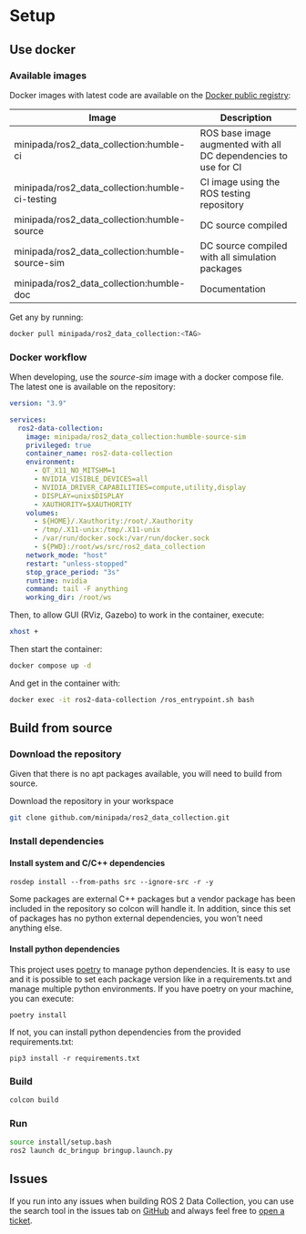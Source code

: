 # Setup

## Use docker

### Available images

Docker images with latest code are available on the [Docker public registry](https://hub.docker.com/repository/docker/minipada/ros2_data_collection):

| Image                                           | Description                                                     |
| ----------------------------------------------- | --------------------------------------------------------------- |
| minipada/ros2_data_collection:humble-ci         | ROS base image augmented with all DC dependencies to use for CI |
| minipada/ros2_data_collection:humble-ci-testing | CI image using the ROS testing repository                       |
| minipada/ros2_data_collection:humble-source     | DC source compiled                                              |
| minipada/ros2_data_collection:humble-source-sim | DC source compiled with all simulation packages                 |
| minipada/ros2_data_collection:humble-doc        | Documentation                                                   |

Get any by running:

```bash
docker pull minipada/ros2_data_collection:<TAG>
```

### Docker workflow

When developing, use the *source-sim* image with a docker compose file. The latest one is available on the repository:

```yaml
version: "3.9"

services:
  ros2-data-collection:
    image: minipada/ros2_data_collection:humble-source-sim
    privileged: true
    container_name: ros2-data-collection
    environment:
      - QT_X11_NO_MITSHM=1
      - NVIDIA_VISIBLE_DEVICES=all
      - NVIDIA_DRIVER_CAPABILITIES=compute,utility,display
      - DISPLAY=unix$DISPLAY
      - XAUTHORITY=$XAUTHORITY
    volumes:
      - ${HOME}/.Xauthority:/root/.Xauthority
      - /tmp/.X11-unix:/tmp/.X11-unix
      - /var/run/docker.sock:/var/run/docker.sock
      - ${PWD}:/root/ws/src/ros2_data_collection
    network_mode: "host"
    restart: "unless-stopped"
    stop_grace_period: "3s"
    runtime: nvidia
    command: tail -F anything
    working_dir: /root/ws
```

Then, to allow GUI (RViz, Gazebo) to work in the container, execute:

```bash
xhost +
```

Then start the container:

```bash
docker compose up -d
```

And get in the container with:
```bash
docker exec -it ros2-data-collection /ros_entrypoint.sh bash
```

## Build from source

### Download the repository
Given that there is no apt packages available, you will need to build from source.

Download the repository in your workspace

```bash
git clone github.com/minipada/ros2_data_collection.git
```

### Install dependencies
#### Install system and C/C++ dependencies
```
rosdep install --from-paths src --ignore-src -r -y
```

Some packages are external C++ packages but a vendor package has been included in the repository so colcon will handle it.
In addition, since this set of packages has no python external dependencies, you won't need anything else.

#### Install python dependencies
This project uses [poetry](https://python-poetry.org/) to manage python dependencies. It is easy to use and it is possible to set each package version like in a requirements.txt and manage multiple python environments.
If you have poetry on your machine, you can execute:

`poetry install`

If not, you can install python dependencies from the provided requirements.txt:

`pip3 install -r requirements.txt`

### Build

```bash
colcon build
```

### Run
```bash
source install/setup.bash
ros2 launch dc_bringup bringup.launch.py
```

## Issues
If you run into any issues when building ROS 2 Data Collection, you can use the search tool in the issues tab on [GitHub](https://github.com/minipada/ros2_data_collection) and always feel free to [open a ticket](https://github.com/minipada/ros2_data_collection).
